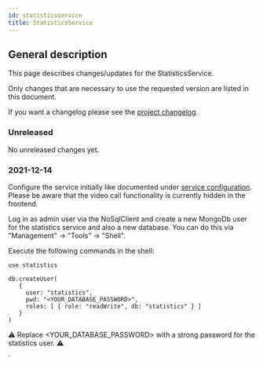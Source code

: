 ```yaml
---
id: statisticsservice
title: StatisticsService
---
```


## General description

This page describes changes/updates for the StatisticsService.

Only changes that are necessary to use the requested version are listed in this document.

If you want a changelog please see the [project changelog](https://github.com/CaritasDeutschland/caritas-onlineBeratung-videoService/blob/master/CHANGELOG.md).

### Unreleased

No unreleased changes yet.

### 2021-12-14

Configure the service initially like documented under [service configuration](../backend/service-configuration.md#statisticsservice).
Please be aware that the video call functionality is currently hidden in the frontend.

Log in as admin user via the NoSqlClient and create a new MongoDb user for the statistics service and also a new database. You can do this via "Management" -> "Tools" -> "Shell". 

Execute the following commands in the shell:

```
use statistics

db.createUser(
   {
     user: "statistics",
     pwd: "<YOUR_DATABASE_PASSWORD>",
     roles: [ { role: "readWrite", db: "statistics" } ]
   }
)
```

⚠️ Replace <YOUR_DATABASE_PASSWORD> with a strong password for the statistics user. ⚠️

`
